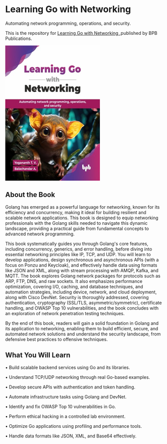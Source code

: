 # Learning Go with Networking

Automating network programming, operations, and security.

This is the repository for [Learning Go with Networking
](https://bpbonline.com/products/learning-go-with-networking?variant=44649248719048),published by BPB Publications.

<img src="9789365899597.jpg">

## About the Book
Golang has emerged as a powerful language for networking, known for its efficiency and concurrency, making it ideal for building resilient and scalable network applications. This book is designed to equip networking professionals with the Golang skills needed to navigate this dynamic landscape, providing a practical guide from fundamental concepts to advanced network programming.

This book systematically guides you through Golang's core features, including concurrency, generics, and error handling, before diving into essential networking principles like IP, TCP, and UDP. You will learn to develop applications, design synchronous and asynchronous APIs (with a focus on Ponzu and Keycloak), and effectively handle data using formats like JSON and XML, along with stream processing with AMQP, Kafka, and MQTT. The book explores Golang network packages for protocols such as ARP, FTP, DNS, and raw sockets. It also emphasizes performance optimization, covering I/O, caching, and database techniques, and automation strategies, including device, network, and cloud deployment, along with Cisco DevNet. Security is thoroughly addressed, covering authentication, cryptography (SSL/TLS, asymmetric/symmetric), certificate handling, and OWASP Top 10 vulnerabilities, and the book concludes with an exploration of network penetration testing techniques.

By the end of this book, readers will gain a solid foundation in Golang and its application to networking, enabling them to build efficient, secure, and automated network solutions and understand the security landscape, from defensive best practices to offensive techniques.

## What You Will Learn
• Build scalable backend services using Go and its libraries.

• Understand TCP/UDP networking through real Go-based examples.

• Develop secure APIs with authentication and token handling.

• Automate infrastructure tasks using Golang and DevNet.

• Identify and fix OWASP Top 10 vulnerabilities in Go.

• Perform ethical hacking in a controlled lab environment.

• Optimize Go applications using profiling and performance tools.

• Handle data formats like JSON, XML, and Base64 effectively.


